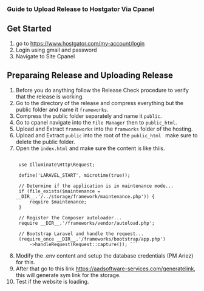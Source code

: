 ### Guide to Upload Release to Hostgator Via Cpanel

## Get Started
1. go to https://www.hostgator.com/my-account/login
2. Login using gmail and password
3. Navigate to Site Cpanel

## Preparaing Release and Uploading Release
1. Before you do anything follow the Release Check procedure to verify that the release is working.
2. Go to the directory of the release and compress everything but the public folder and name it ``` frameworks ```.
3. Compress the public folder separately and name it ``` public ```.
4. Go to cpanel navigate into the ``` File Manager ``` then to ``` public_html ```.
5. Upload and Extract ``` frameworks ``` into the ```framworks``` folder of the hosting.
6. Upload and Extract ``` public ``` into the root of the ```public_html ``` make sure to delete the public folder.
7. Open the ``` index.html ``` and make sure the content is like thiis.
   ``` <?php

    use Illuminate\Http\Request;

    define('LARAVEL_START', microtime(true));

    // Determine if the application is in maintenance mode...
    if (file_exists($maintenance = __DIR__.'/../storage/framework/maintenance.php')) {
        require $maintenance;
    }

    // Register the Composer autoloader...
    require __DIR__.'/frameworks/vendor/autoload.php';

    // Bootstrap Laravel and handle the request...
    (require_once __DIR__.'/frameworks/bootstrap/app.php')
        ->handleRequest(Request::capture()); ```

8. Modify the .env content and setup the database credentials (PM Ariez) for this.
9. After that go to this link https://aadsoftware-services.com/generatelink, this will generate sym link for the storage.
10. Test if the website is loading.




